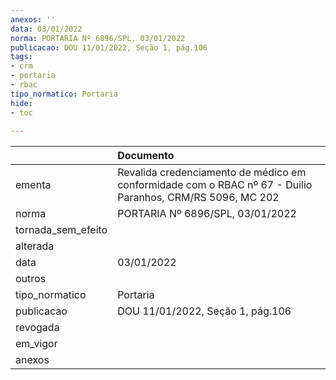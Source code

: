 ```yaml
---
anexos: ''
data: 03/01/2022
norma: PORTARIA Nº 6896/SPL, 03/01/2022
publicacao: DOU 11/01/2022, Seção 1, pág.106
tags:
- crm
- portaria
- rbac
tipo_normatico: Portaria
hide: 
- toc 
 
---
```


|                    | Documento                                                                                                  |
|:-------------------|:-----------------------------------------------------------------------------------------------------------|
| ementa             | Revalida credenciamento de médico em conformidade com o RBAC nº 67 - Duilio Paranhos, CRM/RS 5096,  MC 202 |
| norma              | PORTARIA Nº 6896/SPL, 03/01/2022                                                                           |
| tornada_sem_efeito |                                                                                                            |
| alterada           |                                                                                                            |
| data               | 03/01/2022                                                                                                 |
| outros             |                                                                                                            |
| tipo_normatico     | Portaria                                                                                                   |
| publicacao         | DOU 11/01/2022, Seção 1, pág.106                                                                           |
| revogada           |                                                                                                            |
| em_vigor           |                                                                                                            |
| anexos             |                                                                                                            |